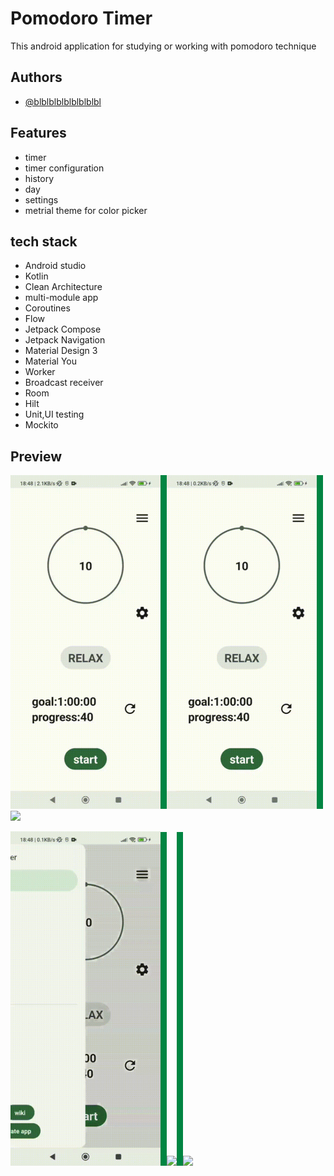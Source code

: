 

# Pomodoro Timer

This android application for studying or working with pomodoro technique



## Authors

- [@blblblblblblblblbl](https://github.com/blblblblblblblblbl)


## Features

- timer
- timer configuration
- history
- day
- settings
- metrial theme for color picker



## tech stack
- Android studio
- Kotlin
- Clean Architecture
- multi-module app
- Coroutines 
- Flow
- Jetpack Compose
- Jetpack Navigation
- Material Design 3
- Material You
- Worker
- Broadcast receiver
- Room
- Hilt
- Unit,UI testing
- Mockito



## Preview

<img src="https://github.com/blblblblblblblblbl/pomodoro-timer-public/blob/main/gifs/main.gif" width = 240><img src="https://github.com/blblblblblblblblbl/pomodoro-timer-public/blob/main/gifs/divider.png" width = 10 height = 534><img src="https://github.com/blblblblblblblblbl/pomodoro-timer-public/blob/main/gifs/history.gif" width = 240><img src="https://github.com/blblblblblblblblbl/pomodoro-timer-public/blob/main/gifs/divider.png" width = 10 height = 534><img src="https://github.com/blblblblblblblblbl/pomodoro-timer-public/blob/main/gifs/day.gif" width = 240>

<img src="https://github.com/blblblblblblblblbl/pomodoro-timer-public/blob/main/gifs/settings.gif" width = 240><img src="https://github.com/blblblblblblblblbl/pomodoro-timer-public/blob/main/gifs/divider.png" width = 10 height = 534><img src="https://github.com/blblblblblblblblbl/pomodoro-timer-public/blob/main/gifs/custom_color.gif" width = 240><img src="https://github.com/blblblblblblblblbl/pomodoro-timer-public/blob/main/gifs/divider.png" width = 10 height = 534><img src="https://github.com/blblblblblblblblbl/pomodoro-timer-public/blob/main/gifs/ringtone.gif" width = 240>



